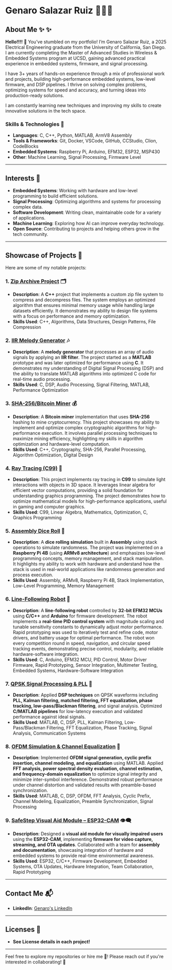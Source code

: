 # **Genaro Salazar Ruiz** 👨🏽‍💻

## **About Me** ✨ ✨

**Hello!!!!** 👋
You’ve stumbled on my portfolio! I’m Genaro Salazar Ruiz, a 2025 Electrical Engineering graduate from the University of California, San Diego. I am currently completing the Master of Advanced Studies in Wireless & Embedded Systems program at UCSD, gaining advanced practical experience in embedded systems, firmware, and signal processing.

I have 3+ years of hands-on experience through a mix of professional work and projects, building high-performance embedded systems, low-level firmware, and DSP pipelines. I thrive on solving complex problems, optimizing systems for speed and accuracy, and turning ideas into production-ready solutions.

I am constantly learning new techniques and improving my skills to create innovative solutions in the tech space.

### **Skills & Technologies** 🔧
- **Languages**: C, C++, Python, MATLAB, ArmV8 Assembly
- **Tools & Frameworks**: Git, Docker, VSCode, GitHub, CCStudio, Clion, CodeBlocks
- **Embedded Systems**: Raspberry Pi, Arduino, EFM32, ESP32, MSP430
- **Other**: Machine Learning, Signal Processing, Firmware Level

---

## **Interests** 🌟
- **Embedded Systems**: Working with hardware and low-level programming to build efficient solutions.
- **Signal Processing**: Optimizing algorithms and systems for processing complex data.
- **Software Development**: Writing clean, maintainable code for a variety of applications.
- **Machine Learning**: Exploring how AI can improve everyday technology.
- **Open Source**: Contributing to projects and helping others grow in the tech community.

---

## **Showcase of Projects** 📂

Here are some of my notable projects:

### 1. **[Zip Archive Project](https://github.com/pollo2001/Zip_Archive)** 🗂️
   - **Description**: A **C++** project that implements a custom zip file system to compress and decompress files. The system employs an optimized algorithm that ensures minimal memory usage while handling large datasets efficiently. It demonstrates my ability to design file systems with a focus on performance and memory optimization.
   - **Skills Used**: C++, Algorithms, Data Structures, Design Patterns, File Compression

### 2. **[IIR Melody Generator](https://github.com/pollo2001/IIR_Melody_Generator)** 🎶
   - **Description**: A **melody generator** that processes an array of audio signals by applying an **IIR filter**. The project started as a **MATLAB** prototype and was later optimized for performance using **C**. It demonstrates my understanding of Digital Signal Processing (DSP) and the ability to translate MATLAB algorithms into optimized C code for real-time audio processing.
   - **Skills Used**: C, DSP, Audio Processing, Signal Filtering, MATLAB, Performance Optimization

### 3. **[SHA-256/Bitcoin Miner](https://github.com/pollo2001/SHA-256_TEAM_KARNA_ASADA)** 💰
   - **Description**: A **Bitcoin miner** implementation that uses **SHA-256** hashing to mine cryptocurrency. This project showcases my ability to implement and optimize complex cryptographic algorithms for high-performance execution. It involves parallel processing techniques to maximize mining efficiency, highlighting my skills in algorithm optimization and hardware-level computation.
   - **Skills Used**: C++, Cryptography, SHA-256, Parallel Processing, Algorithm Optimization, Digital Design

### 4. **[Ray Tracing (C99)](https://github.com/pollo2001/Ray_Tracing)** 🎯
   - **Description**: This project implements ray tracing in **C99** to simulate light interactions with objects in 3D space. It leverages linear algebra for efficient vector computations, providing a solid foundation for understanding graphics programming. The project demonstrates how to optimize mathematical models for high-performance applications, useful in gaming and computer graphics.
   - **Skills Used**: C99, Linear Algebra, Mathematics, Optimization, C, Graphics Programming

### 5. **[Assembly Dice Roll](https://github.com/pollo2001/Dice_Roll)** 🎲
   - **Description**: A **dice rolling simulation** built in **Assembly** using stack operations to simulate randomness. The project was implemented on a **Raspberry Pi 4B** (using **ARMv8 architecture**) and emphasizes low-level programming concepts, memory management, and stack manipulation. It highlights my ability to work with hardware and understand how the stack is used in real-world applications like randomness generation and process execution.
   - **Skills Used**: Assembly, ARMv8, Raspberry Pi 4B, Stack Implementation, Low-Level Programming, Memory Management

### 6. **[Line-Following Robot](https://github.com/pollo2001/Line-Follower-RC)** 🤖
- **Description**: A **line-following robot** controlled by **32-bit EFM32 MCUs** using **C/C++** and **Arduino** for firmware development. The robot implements a **real-time PID control system** with magnitude scaling and tunable sensitivity constants to dynamically adjust motor performance. Rapid prototyping was used to iteratively test and refine code, motor drivers, and battery usage for optimal performance. The robot won every competition round in speed, navigation, and circular speed tracking events, demonstrating precise control, modularity, and reliable hardware-software integration.
- **Skills Used**: C, Arduino, EFM32 MCU, PID Control, Motor Driver Firmware, Rapid Prototyping, Sensor Integration, Multimeter Testing, Embedded Systems, Hardware-Software Integration

### 7. **[QPSK Signal Processing & PLL](https://github.com/pollo2001/QPSK-Digital-Communication-PLL-DSP-Pipeline)** 📡
- **Description**: Applied **DSP techniques** on QPSK waveforms including **PLL, Kalman filtering, matched filtering,
FFT equalization, phase tracking, low-pass/Blackman filtering**, and signal analysis. Optimized **C/MATLAB pipelines** for low-latency execution and validated performance against ideal signals.
- **Skills Used**: MATLAB, C, DSP, PLL, Kalman Filtering, Low-Pass/Blackman Filtering, FFT Equalization, Phase Tracking, Signal Analysis, Communication Systems

### 8. **[OFDM Simulation & Channel Equalization](https://github.com/pollo2001/OFDM-Simulation-Channel-Distortion-Equalization)** 📶
- **Description**: Implemented **OFDM signal generation, cyclic prefix insertion, channel modeling, and equalization** using MATLAB. Applied **FFT analysis, power spectral density evaluation, channel estimation, and frequency-domain equalization** to optimize signal integrity and minimize inter-symbol interference. Demonstrated robust performance under channel distortion and validated results with preamble-based synchronization.
- **Skills Used**: MATLAB, C, DSP, OFDM, FFT Analysis, Cyclic Prefix, Channel Modeling, Equalization, Preamble Synchronization, Signal Processing

### 9. **[SafeStep Visual Aid Module – ESP32-CAM](https://github.com/pollo2001/SafeStep-Visual-Aid-Impairment-Module)** 👁️‍🗨️
- **Description**: Designed a **visual aid module for visually impaired users** using the **ESP32-CAM**, implementing **firmware for video capture, streaming, and OTA updates**. Collaborated with a team for **assembly and documentation**, showcasing integration of hardware and embedded systems to provide real-time environmental awareness.  
- **Skills Used**: ESP32, C/C++, Firmware Development, Embedded Systems, OTA Updates, Hardware Integration, Team Collaboration, Rapid Prototyping

---

## **Contact Me** 📬

- **LinkedIn**: [Genaro's LinkedIn](https://www.linkedin.com/in/genaro-salazar2001)

---

## **Licenses** 📜
- **See License details in each project!**
---

Feel free to explore my repositories or hire me 🤩! Please reach out if you're interested in collaborating! 👾
